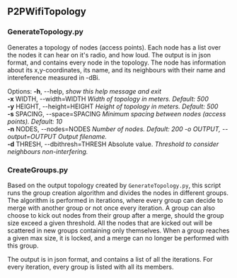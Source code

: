 ## P2PWifiTopology

### GenerateTopology.py
Generates a topology of nodes (access points).
Each node has a list over the nodes it can hear on it's radio, and how loud.
The output is in json format, and contains every node in the topology.
The node has information about its x,y-coordinates, its name,
and its neighbours with their name and intereference measured in -dBi. 

Options:
**-h**, --help,  *show this help message and exit*  
**-x** WIDTH, --width=WIDTH *Width of topology in meters. Default: 500*  
**-y** HEIGHT, --height=HEIGHT *Height of topology in meters. Default: 500*  
**-s** SPACING, --space=SPACING *Minimum spacing between nodes (access points). Default: 10*  
**-n** NODES, --nodes=NODES *Number of nodes. Default: 200 -o OUTPUT, --output=OUTPUT Output filename.*  
**-d** THRESH, --dbithresh=THRESH Absolute value. *Threshold to consider neighbours non-interfering.*  


### CreateGroups.py
Based on the output topology created by `GenerateTopology.py`,
this script runs the group creation algorithm and divides the
nodes in different groups. The algorithm is performed in iterations,
where every group can decide to merge with another group or not once every iteration.
A group can also choose to kick out nodes from their group after a merge,
should the group size exceed a given threshold. All the nodes that are kicked out
will be scattered in new groups containing only themselves. When a group reaches
a given max size, it is locked, and a merge can no longer be performed with this group.

The output is in json format, and contains a list of all the iterations.
For every iteration, every group is listed with all its members. 

